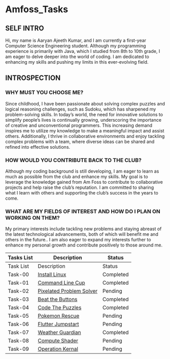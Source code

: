 # Amfoss_Tasks
## SELF INTRO

Hi, my name is Aaryan Ajeeth Kumar, and I am currently a first-year Computer Science Engineering student. Although my programming experience is primarily with Java, which I studied from 8th to 10th grade, I am eager to delve deeper into the world of coding. I am dedicated to enhancing my skills and pushing my limits in this ever-evolving field.

## INTROSPECTION

### WHY MUST YOU CHOOSE ME?
Since childhood, I have been passionate about solving complex puzzles and logical reasoning challenges, such as Sudoku, which has sharpened my problem-solving skills. In today’s world, the need for innovative solutions to simplify people’s lives is continually growing, underscoring the importance of creative and unconventional programmers. This increasing demand inspires me to utilize my knowledge to make a meaningful impact and assist others. Additionally, I thrive in collaborative environments and enjoy tackling complex problems with a team, where diverse ideas can be shared and refined into effective solutions.

### HOW WOULD YOU CONTRIBUTE BACK TO THE CLUB?

Although my coding background is still developing, I am eager to learn as much as possible from the club and enhance my skills. My goal is to leverage the knowledge gained from Am Foss to contribute to collaborative projects and help raise the club’s reputation. I am committed to sharing what I learn with others and supporting the club’s success in the years to come.

### WHAT ARE MY FIELDS OF INTEREST AND HOW DO I PLAN ON WORKING ON THEM?
My primary interests include tackling new problems and staying abreast of the latest technological advancements, both of which will benefit me and others in the future.. I am also eager to expand my interests further to enhance my personal growth and contribute positively to those around me.


**Tasks List**|**Description**|**Status**
--------------|---------------|---------------
| Task List | Description | Status |
| Task-00   | [Install Linux](https://github.com/ThePiR0/amfoss_tasks/tree/main/Task-00)| Completed |
| Task-01   | [Command Line Cup](https://github.com/ThePiR0/amfoss_tasks/tree/main/Task-01) | Completed |
| Task-02   | [Pixelated Problem Solver](-)| Pending|
| Task-03   | [Beat the Buttons](https://github.com/ThePiR0/amfoss_tasks/tree/main/Task-03) | Completed|
| Task-04   | [Code The Puzzles](https://github.com/ThePiR0/amfoss_tasks/tree/main/Task-04)| Completed|
| Task-05   | [Pokemon Rescue](-)| Pending|
| Task-06   | [Flutter Jumpstart](-)| Pending|
| Task-07   | [Weather Guardian](https://github.com/ThePiR0/amfoss_tasks/tree/main/Task-07)| Completed|
| Task-08   | [Compute Shader](-)| Pending|
| Task-09   | [Operation Kernal](-)| Pending|

